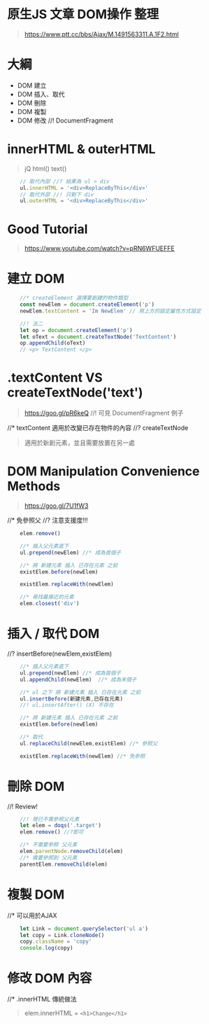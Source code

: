 # 原生JS 文章 DOM操作 整理
> https://www.ptt.cc/bbs/Ajax/M.1491563311.A.1F2.html

# 大綱
- DOM 建立
- DOM 插入、取代
- DOM 刪除
- DOM 複製
- DOM 修改
//! DocumentFragment

# innerHTML & outerHTML
> jQ html() text()
```js
    // 取代內部 //? 結果為 ul > div
    ul.innerHTML = '<div>ReplaceByThis</div>'
    // 取代外部 //! 只剩下 div
    ul.outerHTML = '<div>ReplaceByThis</div>'
```

# Good Tutorial
> https://www.youtube.com/watch?v=pRN6WFUEFFE

# 建立 DOM
```js
    //* createElement 選擇要創建的物件類型
    const newElem = document.createElement('p')
    newElem.textContent = 'Im NewElem' // 用上方的設定屬性方式設定

    //! 法二
    let op = document.createElement('p')
    let oText = document.createTextNode('TextContent')
    op.appendChild(oText)
    // <p> TextContent </p>
```

# .textContent VS  createTextNode('text')
> https://goo.gl/pR6keQ
//! 可見 DocumentFragment 例子

//* textContent 適用於改變已存在物件的內容
//? createTextNode 
> 適用於新創元素，並且需要放置在另一處

# DOM Manipulation Convenience Methods
> https://goo.gl/7U1fW3

//* 免參照父
//? 注意支援度!!!
```js
    elem.remove()

    //* 插入父元素底下
    ul.prepend(newElem) //* 成為首個子

    //* 將 新建元素 插入 已存在元素 之前
    existElem.before(newElem)

    existElem.replaceWith(newElem) 

    //* 尋找最接近的元素
    elem.closest('div')
```


# 插入 / 取代 DOM
//? insertBefore(newElem,existElem)
```js
    //* 插入父元素底下
    ul.prepend(newElem) //* 成為首個子
    ul.appendChild(newElem)  //* 成為末個子

    //* ul 之下 將 新建元素 插入 已存在元素 之前
    ul.insertBefore(新建元素,已存在元素) 
    //! ul.insertAfter() (X) 不存在

    //* 將 新建元素 插入 已存在元素 之前
    existElem.before(newElem)

    //* 取代
    ul.replaceChild(newElem,existElem) //* 參照父

    existElem.replaceWith(newElem) //* 免參照
```

# 刪除 DOM
//! Review!
```js
    //! 現已不需參照父元素
    let elem = doqs('.target')
    elem.remove() //?即可

    //* 不需要參照 父元素
    elem.parentNode.removeChild(elem)    
    //* 需要參照到 父元素
    parentElem.removeChild(elem)
```

# 複製 DOM
//* 可以用於AJAX 
```js
    let Link = document.querySelector('ul a')
    let copy = Link.cloneNode()
    copy.className = 'copy'
    console.log(copy)
```

# 修改 DOM 內容
//* .innerHTML 傳統做法
> elem.innerHTML = `<h1>Change</h1>`
